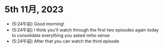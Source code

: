 # 5th 11月, 2023
- (5:24午前) Good morning!
- (5:24午前) I think you'll watch through the first two episodes again today to consolidate everything you asked miho sense
- (5:24午前) After that you can watch the third episode


 
